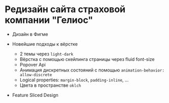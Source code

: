 # Редизайн сайта страховой компании "Гелиос"

- Дизайн в Фигме
- Новейшие подходы к вёрстке
  - 2 темы через `light-dark`
  - Вёрстка с помощью скейлинга страницы через fluid font-size
  - Popover Api
  - Анимация дискретных состояний с помощью `animation-behavior: allow-discrete`
  - Logical properties: `margin-block`, `padding-inline`, ...  
  - Цвета в пространстве `oklch`

- Feature Sliced Design